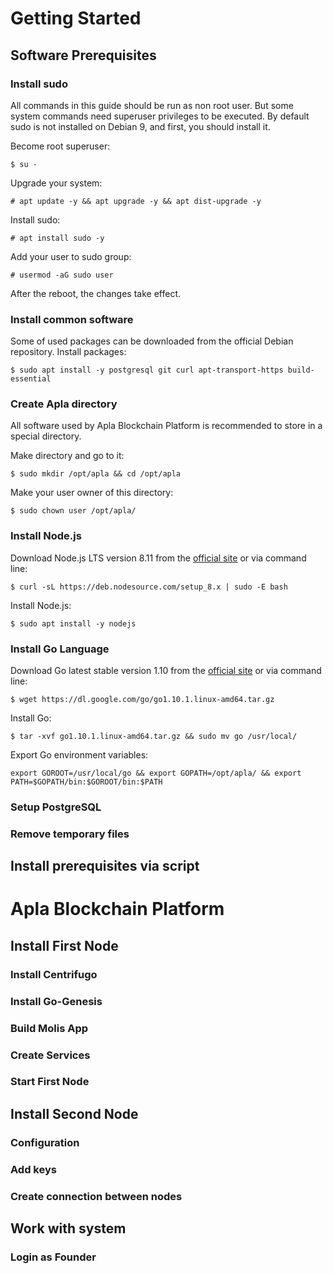 # Getting Started
## Software Prerequisites
### Install sudo
All commands in this guide should be run as non root user. But some system commands need superuser privileges to be executed.
By default sudo is not installed on Debian 9, and first, you should install it.

Become root superuser:
```
$ su - 
```
Upgrade your system:
```
# apt update -y && apt upgrade -y && apt dist-upgrade -y
```
Install sudo:
```
# apt install sudo -y
```
Add your user to sudo group:
```
# usermod -aG sudo user
```
After the reboot, the changes take effect.

### Install common software
Some of used packages can be downloaded from the official Debian repository.
Install packages:
```
$ sudo apt install -y postgresql git curl apt-transport-https build-essential
```

### Create Apla directory
All software used by Apla Blockchain Platform is recommended to store in a special directory.

Make directory and go to it:
```
$ sudo mkdir /opt/apla && cd /opt/apla
```
Make your user owner of this directory:
```
$ sudo chown user /opt/apla/
```
### Install Node.js
Download Node.js LTS version 8.11 from the [official site](https://nodejs.org/en/download/) or via command line:
```
$ curl -sL https://deb.nodesource.com/setup_8.x | sudo -E bash
```
Install Node.js:
```
$ sudo apt install -y nodejs
```
### Install Go Language
Download Go latest stable version 1.10 from the [official site](https://golang.org/dl/) or via command line:
```
$ wget https://dl.google.com/go/go1.10.1.linux-amd64.tar.gz
```
Install Go:
```
$ tar -xvf go1.10.1.linux-amd64.tar.gz && sudo mv go /usr/local/
```
Export Go environment variables:
```
export GOROOT=/usr/local/go && export GOPATH=/opt/apla/ && export PATH=$GOPATH/bin:$GOROOT/bin:$PATH
```
### Setup PostgreSQL

### Remove temporary files
## Install prerequisites via script

# Apla Blockchain Platform
## Install First Node
### Install Centrifugo
### Install Go-Genesis
### Build Molis App
### Create Services
### Start First Node
## Install Second Node
### Configuration
### Add keys
### Create connection between nodes
## Work with system
### Login as Founder
